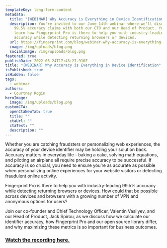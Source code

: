 ```yaml
---
templateKey: long-form-content
metadata:
  title: "[WEBINAR] Why Accuracy is Everything in Device Identification"
  description: You're invited to our June 14th webinar where we'll discuss our
    99.5% accuracy claims with both our CTO and our Head of Product. You'll
    learn how Fingerprint Pro is there to help you with industry-leading 99.5%
    accuracy while detecting returning browsers or devices.
  url: https://fingerprint.com/blog/webinar-why-accuracy-is-everything-in-device-identification
  image: /img/uploads/blog.png
  socialImage: /img/uploads/blog.png
featured: true
publishDate: 2022-05-24T17:43:27.910Z
title: "[WEBINAR] Why Accuracy is Everything in Device Identification"
isPublished: true
isHidden: false
tags:
  - webinar
authors:
  - Courtney Rogin
heroImage:
  image: /img/uploads/blog.png
customCTA:
  openCtaNewTab: true
  title: ""
  ctaUrl: ""
  ctaText: ""
  description: ""
---
```

Whether you are catching fraudsters or personalizing web experiences, the accuracy of your device identifier may be holding your solution back. Accuracy matters in everyday life - baking a cake, solving math equations, and piloting an airplane all require precise accuracy to be successful. If accuracy is so crucial, you need to ensure you’re as accurate as possible when personalizing online experiences for your website visitors or detecting fraudulent online activity.   

Fingerprint Pro is there to help you with industry-leading 99.5% accuracy while detecting returning browsers or devices. How could that be possible across devices and browsers with a growing number of VPN and anonymous options for users? 

Join our co-founder and Chief Technology Officer, Valentin Vasilyev, and our Head of Product, Jack Spirou,  as we discuss how we calculate our identifier accuracy, how Fingerprint Pro and our open source library differ, and why maximizing these metrics is so important for business outcomes. 

### [Watch the recording here.](https://www.youtube.com/watch?v=rTBXQpsioUo)